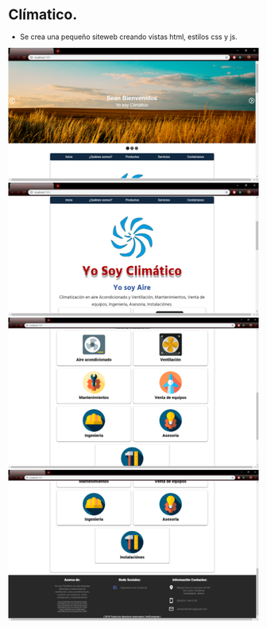 # Clímatico.

- Se crea una pequeño siteweb creando vistas html, estilos css y js.

![Vistas](https://github.com/AlfredoCU/Climatico/blob/master/Vistas/1.png)
![Vistas](https://github.com/AlfredoCU/Climatico/blob/master/Vistas/2.png)
![Vistas](https://github.com/AlfredoCU/Climatico/blob/master/Vistas/3.png)
![Vistas](https://github.com/AlfredoCU/Climatico/blob/master/Vistas/4.png)
